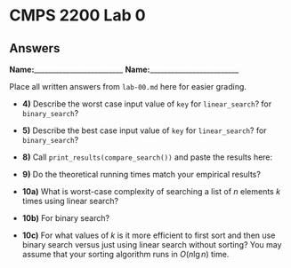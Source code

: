 # CMPS 2200 Lab 0
## Answers

**Name:**_________________________
**Name:**_________________________


Place all written answers from `lab-00.md` here for easier grading.

- **4)** Describe the worst case input value of `key` for `linear_search`? for `binary_search`? 

- **5)** Describe the best case input value of `key` for `linear_search`? for `binary_search`? 

- **8)** Call `print_results(compare_search())` and paste the results here:

- **9)** Do the theoretical running times match your empirical results?

- **10a)** What is worst-case complexity of searching a list of $n$ elements $k$ times using linear search? 

- **10b)** For binary search? 

- **10c)** For what values of $k$ is it more efficient to first sort and then use binary search versus just using linear search without sorting? You may assume that your sorting algorithm runs in $O(n \lg n)$ time.

   